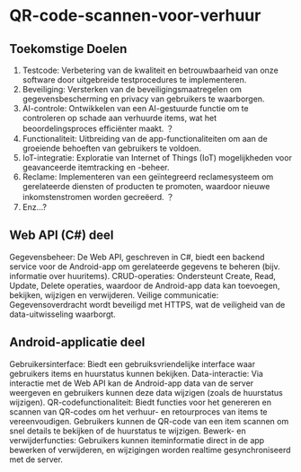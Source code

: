 # QR-code-scannen-voor-verhuur

## Toekomstige Doelen
1. Testcode: Verbetering van de kwaliteit en betrouwbaarheid van onze software door uitgebreide testprocedures te implementeren.
2. Beveiliging: Versterken van de beveiligingsmaatregelen om gegevensbescherming en privacy van gebruikers te waarborgen.
3. AI-controle: Ontwikkelen van een AI-gestuurde functie om te controleren op schade aan verhuurde items, wat het beoordelingsproces efficiënter maakt. ？
4. Functionaliteit: Uitbreiding van de app-functionaliteiten om aan de groeiende behoeften van gebruikers te voldoen.
5. IoT-integratie: Exploratie van Internet of Things (IoT) mogelijkheden voor geavanceerde itemtracking en -beheer.
6. Reclame: Implementeren van een geïntegreerd reclamesysteem om gerelateerde diensten of producten te promoten, waardoor nieuwe inkomstenstromen worden gecreëerd. ？
7. Enz...?

## Web API (C#) deel
Gegevensbeheer: De Web API, geschreven in C#, biedt een backend service voor de Android-app om gerelateerde gegevens te beheren (bijv. informatie over huuritems).
CRUD-operaties: Ondersteunt Create, Read, Update, Delete operaties, waardoor de Android-app data kan toevoegen, bekijken, wijzigen en verwijderen.
Veilige communicatie: Gegevensoverdracht wordt beveiligd met HTTPS, wat de veiligheid van de data-uitwisseling waarborgt.


## Android-applicatie deel
Gebruikersinterface: Biedt een gebruiksvriendelijke interface waar gebruikers items en huurstatus kunnen bekijken.
Data-interactie: Via interactie met de Web API kan de Android-app data van de server weergeven en gebruikers kunnen deze data wijzigen (zoals de huurstatus wijzigen).
QR-codefunctionaliteit: Biedt functies voor het genereren en scannen van QR-codes om het verhuur- en retourproces van items te vereenvoudigen. Gebruikers kunnen de QR-code van een item scannen om snel details te bekijken of de huurstatus te wijzigen.
Bewerk- en verwijderfuncties: Gebruikers kunnen iteminformatie direct in de app bewerken of verwijderen, en wijzigingen worden realtime gesynchroniseerd met de server.
